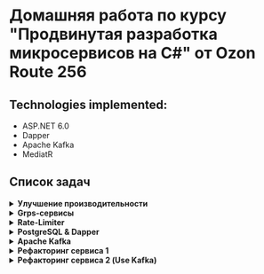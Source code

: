 # Домашняя работа по курсу "Продвинутая разработка микросервисов на C#" от Ozon Route 256 
## Technologies implemented: 
- ASP.NET 6.0
- Dapper
- Apache Kafka
- MediatR
## Список задач
<details>
   <summary><b>Улучшение производительности</b></summary>
Ускорить метод Process и показать ускорение с помощью бенчмарка

**Условия**
 - Время на выполнение 3 часа
 - Бизнес смысл:
    - Получает список товаров(ItemDto)
    - Группирует по размеру используя метод GetSizeType
    - Сохраняет сгруппированные товары в SaveBySize
    - Определяет какие товары подходят для главной странице
    - Сохраняет выбранные товары
 - Ограничения:
    - нельзя менять бизнесовый смысл методов/объектов, т.е. методы ConvertItems, 
GetSizeType, SaveBySize, IsForMainPage, SendItemsForMainPage - должны остаться и бизнесово выполнять свою задачу(их интерфейс менять допускается) 
    - Так же допускает менять структуру классов, сохраняя их ответственность,
 запрещается менять _dataFromExternalService и объект ItemDto

Результаты:
   ![До](/assets/homework1Issue.png)
   
   ![После](/assets/homework1IssueResult.png)

</details>

<details>
   <summary><b>Grps-сервисы</b></summary>
Необходимо разработать два сервиса.

**Условия**
- Время на выполнение: 20 часов
1. Сервис-эмулятор погодных датчиков.
   - Сервис должен генерировать события от минимум двух погодных датчиков (можно больше) уличного и датчика внутри помещения
	- В событии от датчиков должны быть данные по текущей температуре, влажности и содержанию CO2. Желательно учесть, что уровень CO2 на уличном датчике обычно +- одинаковый, в отличии от датчиков, находящихся в помещениях.
	 - Должен реализовывать Grpc-сервис, который в потоковом режиме будет возвращать события из датчиков.
	 - Должен реализовывать REST-метод, который возвращает текущие параметры каждого датчика. Например, сейчас нужно прямо узнать какие последние данные были на датчике.
	- Интервал генерации событий вынести в настройки.
	- Интервал не должен превышать 2 секунд. Т.е. события должны генерироваться хотя бы одно в 2 секунды по каждому датчику.
	- Не стоит выставлять и слишком маленький интервал - минимальное значение 100мс.


2. Сервис-клиент обработки событий от сервиса-эмулятора погодных датчиков
   - Должен уметь подписывается на получение данных от конкретного датчика или группы датчиков.
   - Должен уметь отписываться от получения информации по одному или всем датчикам.
   - Должен взаимодействовать с сервисом-эмулятором через полнодуплексный grpc stream.
   - Должен уметь переподнимать поток, если вдруг происходит разрыв связи. Например, если сервис-эмулятор остановлен, то необходимо пробовать подключаться с нему, до победного. Плюсом будет использование более сложного алгоритма ожидания, чем простой Delay.
	
- Должен оперативно аггрегировать информацию в следующих разрезах:
	1. Средняя температура по каждому датчику за 1 минуту.
	2. Средняя влажность по каждому датчику за 1 минуту.
	3. Максимальное и минимальное содержание CO2 по каждому датчику за 1 минуту.
		
- Должен иметь ручки, для чтения агрегированных данных в разрезе указанного интервала. Например, я хочу получить среднюю температуру за 10 минут начиная с 13:44. Значит ручка должна вытащить уже сагрегированные данные по 1 минуте, и посчитать из них среднюю за 10 минут.
- Должен иметь настройку для изменения интервала аггрегации. Если нужно аггрегировать не за 1 минуту, а за 10 минут.
- Должен иметь ручку для диагностики, которая выводит все сохраненные данные по каждому датчику.
	
- При разработке не использовать никаких внешних источников данных (БД,редис и т.п.).
- Все данные хранить в оперативной памяти. Данные должны быть доступны только на время работы сервиса.
- Допускается расширить функциональность сервисов по своему усмотрению, но минимальный набор требований должен быть выполнен обязательно.
- Критерии корректно выполнения задания:
	1. Все ручки реализованы
	2. Сервис-эмулятор генерирует события, а сервис-клиент эти события получает и обрабатывает
	3. На каждый запрос в ручку сервиса клиента - мы получаем корректно рассчитанный ответ.
	4. Код должен быть написан чисто, разделен на логические блоки. Желательно использовать стандартные настройки code style в райдере.	
	5. Клиент всегда может восстановить связь с сервисом-эмулятором.
</details>

<details>
   <summary><b>Rate-Limiter</b></summary>
Необходимо реализовать rate-limiter (алгоритм fixed window) для web api в .net core приложении

**Настройки**
- количество одновременных запросов
- период времени
задаются глобально для всего приложения, при этом есть возможность:
   - переопределить параметры на методах в контроллере;
   - задать индивидуальные настройки для потребителей.
   - Клиенты идентифицируются по IP.
- В случае превышения лимита, клиент должен получить HTTP ошибку 429.
- В случае внешнего хранения не забыть про то, что внешние системы бывают недоступны и это не повод для сервиса работать совсем без каких-либо лимитов.
</details>

<details>
   <summary><b>PostgreSQL & Dapper</b></summary>
Необходимо создать сервис с подключенной БД.

**Условия**
 - Вся работа с БД должна осуществляться через dapper
- Сервис должен уметь сохранять массивы заказов. Заказ состоит из следующих атрибутов
   - Id - guid
   - Идентификатор клиента(long)
   - Дата создания заказа (datetime)
   - Дата Выдачи заказа (datetime)
   - Статус заказа (New, InProgress, Pending)
   - Список товаров - (Массив из товаров(Id товара(long), Колличество(int)))
   - Id Склада отгрузки (long)
- Заказы нужно сохранять в партиционированную таблицу(партиционирование по складу отгрузки)
- Должен быть реализован метод умеющий искать заказы по складу отгрузки, статусу и диапазону дат
- Метод поиска должен возвращать результаты в виде потока данных(то есть нужно уметь читать данные частями через итератор, а не все сразу)
- Скрипт создания схемы бд должен быть просто в виде sql файла, не нужно делать механизм накатки миграций
</details>

<details>
   <summary><b>Apache Kafka</b></summary>
   Реализовать батчевый kafka-консьюмер, который считывает N сообщений из топика и отдаёт их на обработку делегату обработчику void ProcessMessage<TKey, TValue>(IReadOnlyCollection<Message<TKey, TValue>> message) , который принимает на вход массив сообщений из топика.

- Важно предусмотреть:
   - Корректную обработку ошибок
   - Правильное сохранение оффсета в рамках партиции

- Задание со звёздочкой: 
   - реализовать exactly-once / идемпотентную обработку сообщений из топика с помощью редиса в качестве хранилища
</details>

<details>
   <summary><b>Рефакторинг сервиса 1</b></summary>

**Проблема**

Вашему коллеге поставили задачу реализовать сервис поиска фильмов в котором вместе играют два актера.

У сервиса есть один метод API: 'POST /ActorsMatch', который на вход принимает Json:

```json
{
    "Actor1":"Keanu Reeves",             // Обязательный парамерт
    "Actor2": "Winona Ryder",            // Обязательный парамерт
    "MoviesOnly": true,                  // Необязательный параметр
}
```
Где
- Actor1 - первый актер
- Actor2 - второй актер
- MoviesOnly - вернуть только фильмы, то есть не озвучка и не телешоу

Пример ответа json:
```json
[
    "Destination Wedding",
    "The Private Lives of Pippa Lee",
    "A Scanner Darkly",
    "Bram Stoker's Dracula"
]
```
- Данные необходимо брать из https://imdb-api.com, для этого нужно там зарегистироваться и получить api_key. На бесплатном плане можно делать до 100 запросов в день.
 - Ваш коллега перед уходом в отпуск успел реализовать логику поиска совместных фильмов, а также закешировал запросы поиска ID актера по его имени в БД actorsdb, которая содержит всего одну таблиц actors

```sql
create table actors
(
  name     varchar(100) not null,
  actor_id varchar(100) not null
);
```
В этой таблице хранятся имя актера и его идентификатор.

 - Вам необходимо:
   - Отрефакторить код согласно принципам чистой архитектуры
   - Доработать недостающую функциональность
   - Сделать поиск с учетом фильтра MoviesOnly (для этого нужно выбирать только те фильмы, у которых Role это "Actress" или "Actor"
</details>

<details>
   <summary><b>Рефакторинг сервиса 2 (Use Kafka)</b></summary>

**Проблема**
- Ваша кафка нестабильна, иногда запись в нее заканчивается ошибкой.
- Но вам необходиом обеспечить 100% запись ваших событий в Кафку.

**Решение**

Чтобы обеспечить транзакционность записи, необходимо реализовать на проекте паттерн [TransactionalOutbox](https://microservices.io/patterns/data/transactional-outbox.html)

Для этого:
* Создаете в БД отдельную таблицу payment_outbox
* В коде, который раньше слушал доменные события и отправлял сообщения в Кафку делаете запись в эту таблицу
* Создаете отдельный BackgroundWorker, который опрашивает эту таблицу на наличие новых сообщений (период опроса на ваше усмотрение, можно вынести в конфиг)
* Каждое сообщение он пытается записать в Кафку
* Если успех, то удаляет сообщение из таблицы
* Если неудача, то оставляет сообщение в таблице, но увеличивает значение количества попыток отправки
* Пытается делать отправку, пока количество попыток не превысит какой-то лимит (на ваше усмотрение)
</details>